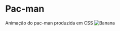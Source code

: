 # Pac-man
Animação do pac-man produzida em CSS
<img src="http://cdn.osxdaily.com/wp-content/uploads/2013/07/dancing-banana.gif" alt="Banana" />
